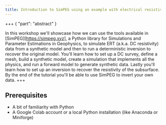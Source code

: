 ```yaml
---
title: Introduction to SimPEG using an example with electrical resistivity tomography
---
```


+++ { "part": "abstract" }

In this workshop we'll showcase how we can use the tools available in
[SimPEG][https://simpeg.xyz], a Python library for Simulations and Parameter
Estimations in Geophysics, to simulate ERT (a.k.a. DC resistivity) data from
a synthetic model and then to run a deterministic inversion to recover the
original model.
You'll learn how to set up a DC survey, define a mesh, build a synthetic model,
create a simulation that implements all the physics, and run a forward
model to generate synthetic data. Lastly you'll learn how to set up an
inversion to recover the resistivity of the subsurface.
By the end of the tutorial you'll be able to use SimPEG to invert your own
data.
+++

## Prerequisites

- A bit of familiarity with Python
- A Google Colab account or a local Python installation (like Anaconda or
  Miniforge)

